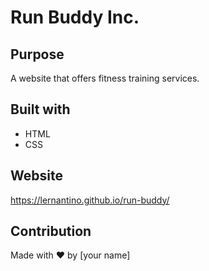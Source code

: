 # Run Buddy Inc.

## Purpose

A website that offers fitness training services.

## Built with

- HTML
- CSS

## Website

https://lernantino.github.io/run-buddy/

## Contribution

Made with ❤️ by [your name]
